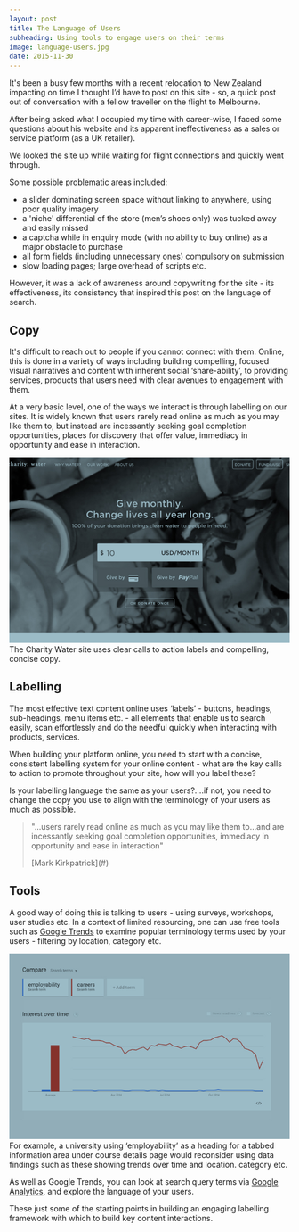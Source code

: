 ```yaml
---
layout: post
title: The Language of Users
subheading: Using tools to engage users on their terms
image: language-users.jpg
date: 2015-11-30
---
```

It's been a busy few months with a recent relocation to New Zealand impacting on time I thought I’d have to post on this site - so, a quick post out of conversation with a fellow traveller on the flight to Melbourne.

After being asked what I occupied my time with career-wise, I faced some questions about his website and its apparent ineffectiveness as a sales or service platform (as a UK retailer).

We looked the site up while waiting for flight connections and quickly went through.

Some possible problematic areas included:

*   a slider dominating screen space without linking to anywhere, using poor quality imagery
*   a 'niche' differential of the store (men’s shoes only) was tucked away and easily missed
*   a captcha while in enquiry mode (with no ability to buy online) as a major obstacle to purchase
*   all form fields (including unnecessary ones) compulsory on submission
*   slow loading pages; large overhead of scripts etc.

However, it was a lack of awareness around copywriting for the site - its effectiveness, its consistency that inspired this post on the language of search.

## Copy

It's difficult to reach out to people if you cannot connect with them. Online, this is done in a variety of ways including building compelling, focused visual narratives and content with inherent social ‘share-ability’, to providing services, products that users need with clear avenues to engagement with them.

At a very basic level, one of the ways we interact is through labelling on our sites. It is widely known that users rarely read online as much as you may like them to, but instead are incessantly seeking goal completion opportunities, places for discovery that offer value, immediacy in opportunity and ease in interaction.

[![Charity Water home page](/images/charity-water.jpg) ](https://donate.charitywater.org/donate/newyear) <span class="caption text-muted"> The Charity Water site uses clear calls to action labels and compelling, concise copy.</span>

## Labelling

The most effective text content online uses ‘labels’ - buttons, headings, sub-headings, menu items etc. - all elements that enable us to search easily, scan effortlessly and do the needful quickly when interacting with products, services.

When building your platform online, you need to start with a concise, consistent labelling system for your online content - what are the key calls to action to promote throughout your site, how will you label these?

Is your labelling language the same as your users?….if not, you need to change the copy you use to align with the terminology of your users as much as possible.

> "...users rarely read online as much as you may like them to...and are incessantly seeking goal completion opportunities, immediacy in opportunity and ease in interaction"
> 
> <footer>[Mark Kirkpatrick](#)</footer>

## Tools

A good way of doing this is talking to users - using surveys, workshops, user studies etc. In a context of limited resourcing, one can use free tools such as [Google Trends](https://www.google.com/trends/ "Google Trends") to examine popular terminology terms used by your users - filtering by location, category etc.

[![Google Trends graph shoeing usage of key terms in search - a lot more use the term 'career' than 'employability'](/images/google-trends.jpg) ](#) <span class="caption text-muted"> For example, a university using ‘employability’ as a heading for a tabbed information area under course details page would reconsider using data findings such as these showing trends over time and location. category etc.</span>

As well as Google Trends, you can look at search query terms via [Google Analytics](https://analytics.google.com/analytics/web/ "Google Analytics"), and explore the language of your users.

These just some of the starting points in building an engaging labelling framework with which to build key content interactions.

